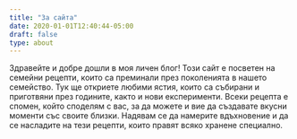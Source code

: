 ```yaml
---
title: "За сайта"
date: 2020-01-01T12:40:44-05:00
draft: false
type: about
---
```


Здравейте и добре дошли в моя личен блог! Този сайт е посветен на семейни рецепти, които са преминали през поколенията в нашето семейство. Тук ще откриете любими ястия, които са събирани и приготвяни през годините, както и нови експерименти. Всеки рецепта е спомен, който споделям с вас, за да можете и вие да създавате вкусни моменти със своите близки. Надявам се да намерите вдъхновение и да се насладите на тези рецепти, които правят всяко хранене специално.
